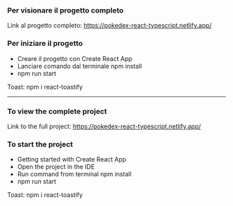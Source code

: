### Per visionare il progetto completo

Link al progetto completo: https://pokedex-react-typescript.netlify.app/


### Per iniziare il progetto
- Creare il progetto con Create React App
- Lanciare comando dal terminale npm install
- npm run start

Toast: npm i react-toastify


____________________________________________


### To view the complete project
Link to the full project: https://pokedex-react-typescript.netlify.app/

### To start the project
- Getting started with Create React App
- Open the project in the IDE
- Run command from terminal npm install
- npm run start

Toast: npm i react-toastify

